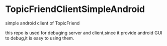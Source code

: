 TopicFriendClientSimpleAndroid
==============================

simple android client of TopicFriend

this repo is used for debuging server and client,since it provide android GUI to debug,it is easy to using them.
